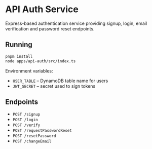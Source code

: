# API Auth Service

Express-based authentication service providing signup, login, email verification and password reset endpoints.

## Running

```bash
pnpm install
node apps/api-auth/src/index.ts
```

Environment variables:

- `USER_TABLE` – DynamoDB table name for users
- `JWT_SECRET` – secret used to sign tokens

## Endpoints

- `POST /signup`
- `POST /login`
- `POST /verify`
- `POST /requestPasswordReset`
- `POST /resetPassword`
- `POST /changeEmail`

